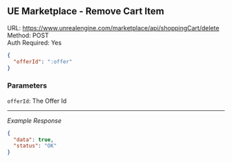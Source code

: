 ## UE Marketplace - Remove Cart Item

URL: https://www.unrealengine.com/marketplace/api/shoppingCart/delete \
Method: POST \
Auth Required: Yes

```json
{
  "offerId": ":offer"
}
```

### Parameters

`offerId`: The Offer Id

---

_Example Response_

```json
{
  "data": true,
  "status": "OK"
}
```
